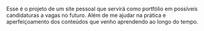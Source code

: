Esse é o projeto de um site pessoal que servirá como portfólio em possíveis candidaturas a vagas no futuro.
Além de me ajudar na prática e aperfeiçoamento dos conteúdos que venho aprendendo ao longo do tempo.

